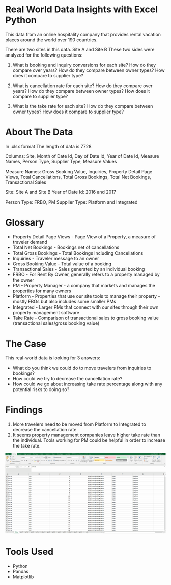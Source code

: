 # Real World Data Insights with Excel Python

This data from an online hospitality company that provides rental vacation places around the world over 190 countries. 

There are two sites in this data. Site A and Site B
These two sides were analyzed for the following questions: 

1. What is booking and inquiry conversions for each site? How do they compare over years? How do they compare between owner types? How does it compare to supplier type?

2. What is cancellation rate for each site? How do they compare over years? How do they compare between owner types? How does it compare to supplier type?

3. What is the take rate for each site? How do they compare between owner types? How does it compare to supplier type?

# About The Data
In .xlsx format
The length of data is 7728

Columns: Site, Month of Date Id, Day of Date Id, Year of Date Id, Measure Names, Person Type, Supplier Type, Measure Values

Measure Names:
Gross Booking Value, 
Inquiries, 
Property Detail Page Views, 
Total Cancellations, 
Total Gross Bookings, 
Total Net Bookings, 
Transactional Sales

Site: Site A and Site B
Year of Date Id: 2016 and 2017

Person Type: FRBO, PM
Supplier Type: Platform and Integrated

# Glossary
* Property Detail Page Views - Page View of a Property, a measure of traveler demand
* Total Net Bookings - Bookings net of cancellations
* Total Gross Bookings - Total Bookings Including Cancellations
* Inquiries - Traveler message to an owner
* Gross Booking Value - Total value of a booking
* Transactional Sales - Sales generated by an individual booking
* FRBO - For Rent By Owner, generally refers to a property managed by the owner
* PM - Property Manager - a company that markets and manages the properties for many owners
* Platform - Properties that use our site tools to manage their property - mostly FBOs but also includes some smaller PMs
* Integrated - Larger PMs that connect with our sites through their own property management software
* Take Rate - Comparison of transactional sales to gross booking value (transactional sales/gross booking value)

# The Case 
This real-world data is looking for 3 answers: 
* What do you think we could do to move travelers from inquiries to bookings?
* How could we try to decrease the cancellation rate?
* How could we go about increasing take rate percentage along with any potential risks to doing so?

# Findings 
1. More travelers need to be moved from Platform to Integrated to decrease the cancellation rate
2. It seems property management companies leave higher take rate than the individual. Tools working for PM could be helpful in order to increase the take rate. 

![alt text](https://github.com/mrbalikci/data-insights-Excel/blob/master/excel.gif)

# Tools Used 
* Python
* Pandas
* Matplotlib

